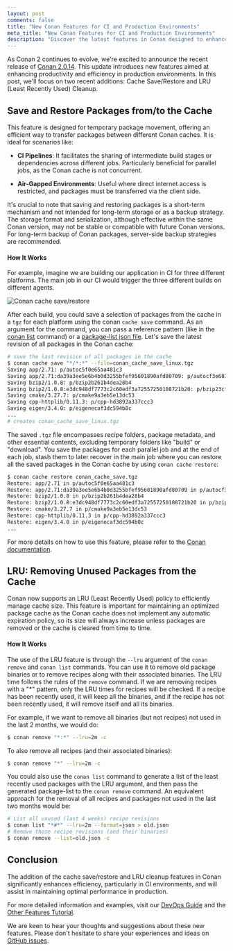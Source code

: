 ```yaml
---
layout: post
comments: false
title: "New Conan Features for CI and Production Environments"
meta_title: "New Conan Features for CI and Production Environments"
description: "Discover the latest features in Conan designed to enhance CI and production workflows: Cache Save/Restore and LRU Cleanup."
---
```


As Conan 2 continues to evolve, we're excited to announce the recent release of [Conan
2.0.14](https://github.com/conan-io/conan/releases/tag/2.0.14). This update introduces new
features aimed at enhancing productivity and efficiency in production environments. In
this post, we'll focus on two recent additions: Cache Save/Restore and LRU (Least Recently
Used) Cleanup.

## Save and Restore Packages from/to the Cache

This feature is designed for temporary package movement, offering an efficient way to
transfer packages between different Conan caches. It is ideal for scenarios like:

- **CI Pipelines**: It facilitates the sharing of intermediate build stages or
  dependencies across different jobs. Particularly beneficial for parallel jobs, as the
  Conan cache is not concurrent.

- **Air-Gapped Environments**: Useful where direct internet access is restricted, and
  packages must be transferred via the client side.

It's crucial to note that saving and restoring packages is a short-term mechanism and not
intended for long-term storage or as a backup strategy. The storage format and
serialization, although effective within the same Conan version, may not be stable or
compatible with future Conan versions. For long-term backup of Conan packages, server-side
backup strategies are recommended.

#### How It Works

For example, imagine we are building our application in CI for three different platforms.
The main job in our CI would trigger the three different builds on different agents. 

<p class="centered">
    <img src="{{ site.baseurl }}/assets/post_images/2023-11-28/ci-flow-cache-save-restore.png" style="display: block; margin-left: auto; margin-right: auto;" alt="Conan cache save/restore"/>
</p>

After each build, you could save a selection of packages from the cache in a `tgz` for
each platform using the conan `cache save` command. As an argument for the command, you
can pass a reference pattern (like in the [conan
list](https://docs.conan.io/2/reference/commands/list.html) command) or a [package-list
json
file](https://docs.conan.io/2/examples/commands/pkglists.html#examples-commands-pkglists).
Let's save the latest revision of all packages in the Conan cache:


```bash
# save the last revision of all packages in the cache
$ conan cache save "*/*:*" --file=conan_cache_save_linux.tgz
Saving app/2.71: p/autoc5f0e65aa481c3
Saving app/2.71:da39a3ee5e6b4b0d3255bfef95601890afd80709: p/autocf3e6879dde7f6/p
Saving bzip2/1.0.8: p/bzip2b261b4dea28b4
Saving bzip2/1.0.8:e3dc948df7773c2c60edf3a72557250108721b20: p/bzip23cfe2c0da64ba/p
Saving cmake/3.27.7: p/cmake9a3eb5e13dc53
Saving cpp-httplib/0.11.3: p/cpp-hd3892a337ccc3
Saving eigen/3.4.0: p/eigenecaf3dc594b0c
...
# creates conan_cache_save_linux.tgz
```

The saved `.tgz` file encompasses recipe folders, package metadata, and other essential
contents, excluding temporary folders like "build" or "download". You save the packages
for each parallel job and at the end of each job, stash them to later recover in the main
job where you can restore all the saved packages in the Conan cache by using `conan cache
restore`:

```bash
$ conan cache restore conan_cache_save.tgz 
Restore: app/2.71 in p/autoc5f0e65aa481c3
Restore: app/2.71:da39a3ee5e6b4b0d3255bfef95601890afd80709 in p/autocf3e6879dde7f6/p
Restore: bzip2/1.0.8 in p/bzip2b261b4dea28b4
Restore: bzip2/1.0.8:e3dc948df7773c2c60edf3a72557250108721b20 in p/bzip23cfe2c0da64ba/p
Restore: cmake/3.27.7 in p/cmake9a3eb5e13dc53
Restore: cpp-httplib/0.11.3 in p/cpp-hd3892a337ccc3
Restore: eigen/3.4.0 in p/eigenecaf3dc594b0c
...
```

For more details on how to use this feature, please refer to the [Conan
documentation](https://docs.conan.io/2/devops/save_restore.html).

## LRU: Removing Unused Packages from the Cache

Conan now supports an LRU (Least Recently Used) policy to efficiently manage cache size.
This feature is important for maintaining an optimized package cache as the Conan cache
does not implement any automatic expiration policy, so its size will always increase
unless packages are removed or the cache is cleared from time to time.

#### How It Works

The use of the LRU feature is through the ``--lru`` argument of the `conan remove` and
`conan list` commands. You can use it to remove old package binaries or to remove recipes
along with their associated binaries. The LRU time follows the rules of the `remove`
command. If we are removing recipes with a "*" pattern, only the LRU times for recipes
will be checked. If a recipe has been recently used, it will keep all the binaries, and if
the recipe has not been recently used, it will remove itself and all its binaries.

For example, if we want to remove all binaries (but not recipes) not used in the last 2
months, we would do:

```bash
$ conan remove "*:*" --lru=2m -c
```

To also remove all recipes (and their associated binaries):

```bash
$ conan remove "*" --lru=2m -c
```

You could also use the `conan list` command to generate a list of the least recently used
packages with the LRU argument, and then pass the generated package-list to the `conan
remove` command. An equivalent approach for the removal of all recipes and packages not
used in the last two months would be:

```bash
# List all unused (last 4 weeks) recipe revisions
$ conan list "*#*" --lru=2m --format=json > old.json
# Remove those recipe revisions (and their binaries)
$ conan remove --list=old.json -c
```

## Conclusion

The addition of the cache save/restore and LRU cleanup features in Conan significantly
enhances efficiency, particularly in CI environments, and will assist in maintaining
optimal performance in production.

For more detailed information and examples, visit our [DevOps
Guide](https://docs.conan.io/2/devops.html) and the [Other Features
Tutorial](https://docs.conan.io/2/tutorial/other_features.html).

We are keen to hear your thoughts and suggestions about these new features. Please don't
hesitate to share your experiences and ideas on [GitHub
issues](https://github.com/conan-io/conan/issues).
